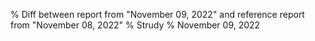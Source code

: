 % Diff between report from "November 09, 2022" and reference report from "November 08, 2022"
% Strudy
% November 09, 2022


